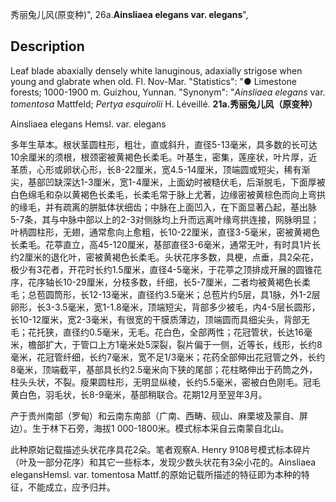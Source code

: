 秀丽兔儿风(原变种)",
26a.**Ainsliaea elegans var. elegans**",

## Description
Leaf blade abaxially densely white lanuginous, adaxially strigose when young and glabrate when old. Fl. Nov-Mar.
  "Statistics": "● Limestone forests; 1000-1900 m. Guizhou, Yunnan.
  "Synonym": "*Ainsliaea elegans* var. *tomentosa* Mattfeld; *Pertya esquirolii* H. Léveillé.
**21a.秀丽兔儿风（原变种）**

Ainsliaea elegans Hemsl. var. elegans

多年生草本。根状茎圆柱形，粗壮，直或斜升，直径5-13毫米，具多数的长可达10余厘米的须根，根颈密被黄褐色长柔毛。叶基生，密集，莲座状，叶片厚，近革质，心形或卵状心形，长8-22厘米，宽4.5-14厘米，顶端圆或短尖，稀有渐尖，基部凹缺深达1-3厘米，宽1-4厘米，上面幼时被糙伏毛，后渐脱毛，下面厚被白色绵毛和杂以黄褐色长柔毛，长柔毛常于脉上尤著，边缘密被黄棕色而向上弯拱的缘毛，并有疏离的胼胝体状细齿；中脉在上面凹入，在下面显著凸起，基出脉5-7条，其与中脉中部以上的2-3对侧脉均上升而远离叶缘弯拱连接，网脉明显；叶柄圆柱形，无翅，通常愈向上愈粗，长10-22厘米，直径3-5毫米，密被黄褐色长柔毛。花葶直立，高45-120厘米，基部直径3-6毫米，通常无叶，有时具1片长约2厘米的退化叶，密被黄褐色长柔毛。头状花序多数，具梗，点垂，具2朵花，极少有3花者，开花时长约1.5厘米，直径4-5毫米，于花葶之顶排成开展的圆锥花序，花序轴长10-29厘米，分枝多数，纤细，长5-7厘米，二者均被黄褐色长柔毛；总苞圆筒形，长12-13毫米，直径约3.5毫米；总苞片约5层，具1脉，外1-2层卵形，长3-3.5毫米，宽1-1.8毫米，顶端短尖，背部多少被毛，内4-5层长圆形，长10-12厘米，宽2-3毫米，有很宽的干膜质薄边，顶端圆而具细尖头，背部无毛；花托狭，直径约0.5毫米，无毛。花白色，全部两性；花冠管状，长达16毫米，檐部扩大，于管口上方1毫米处5深裂，裂片偏于一侧，近等长，线形，长约8毫米，花冠管纤细，长约7毫米，宽不足1/3毫米；花药全部伸出花冠管之外，长约8毫米，顶端截平，基部具长约2.5毫米向下狭的尾部；花柱略伸出于药筒之外，柱头头状，不裂。瘦果圆柱形，无明显纵棱，长约5.5毫米，密被白色刚毛。冠毛黄白色，羽毛状，长8-9毫米，基部稍联合。花期12月至翌年3月。

产于贵州南部（罗甸）和云南东南部（广南、西畴、砚山、麻栗坡及蒙自、屏边）。生于林下石旁，海拔1 000-1800米。模式标本采自云南蒙自北山。

此种原始记载描述头状花序具花2朵。笔者观察A. Henry 9108号模式标本碎片（叶及一部分花序）和其它一些标本，发现少数头状花有3朵小花的。Ainsliaea elegansHemsl. var. tomentosa Mattf.的原始记载所描述的特征即为本种的特征，不能成立，应予归并。
